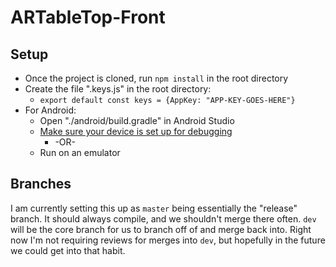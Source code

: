 # ARTableTop-Front

## Setup
* Once the project is cloned, run `npm install` in the root directory
* Create the file ".keys.js" in the root directory:
  - `export default const keys = {AppKey: "APP-KEY-GOES-HERE"}`
* For Android:
  - Open "./android/build.gradle" in Android Studio
  - [Make sure your device is set up for debugging](https://developer.android.com/studio/run/device#setting-up)
    - \-OR\-
  - Run on an emulator

## Branches
I am currently setting this up as `master` being essentially the "release" branch. It should always compile, and we shouldn't merge there often. `dev` will be the core branch for us to branch off of and merge back into. Right now I'm not requiring reviews for merges into `dev`, but hopefully in the future we could get into that habit.
